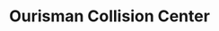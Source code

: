 ---
title: "Ourisman Collision Center"
url: /edgewood/ourisman-collision-center/
shop: car repair
---